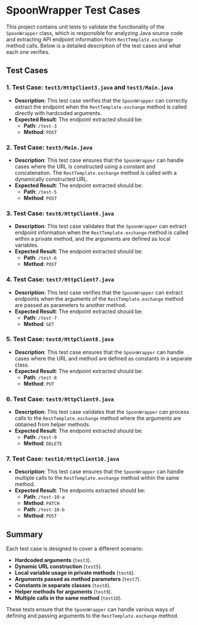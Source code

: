 # SpoonWrapper Test Cases

This project contains unit tests to validate the functionality of the `SpoonWrapper` class, which is responsible for analyzing Java source code and extracting API endpoint information from `RestTemplate.exchange` method calls. Below is a detailed description of the test cases and what each one verifies.

## Test Cases

### 1. **Test Case: `test3/HttpClient3.java` and `test3/Main.java`**
- **Description**: This test case verifies that the `SpoonWrapper` can correctly extract the endpoint when the `RestTemplate.exchange` method is called directly with hardcoded arguments.
- **Expected Result**: The endpoint extracted should be:
    - **Path**: `/test-3`
    - **Method**: `POST`

### 2. **Test Case: `test5/Main.java`**
- **Description**: This test case ensures that the `SpoonWrapper` can handle cases where the URL is constructed using a constant and concatenation. The `RestTemplate.exchange` method is called with a dynamically constructed URL.
- **Expected Result**: The endpoint extracted should be:
    - **Path**: `/test-5`
    - **Method**: `POST`

### 3. **Test Case: `test6/HttpClient6.java`**
- **Description**: This test case validates that the `SpoonWrapper` can extract endpoint information when the `RestTemplate.exchange` method is called within a private method, and the arguments are defined as local variables.
- **Expected Result**: The endpoint extracted should be:
    - **Path**: `/test-6`
    - **Method**: `POST`

### 4. **Test Case: `test7/HttpClient7.java`**
- **Description**: This test case verifies that the `SpoonWrapper` can extract endpoints when the arguments of the `RestTemplate.exchange` method are passed as parameters to another method.
- **Expected Result**: The endpoint extracted should be:
    - **Path**: `/test-7`
    - **Method**: `GET`

### 5. **Test Case: `test8/HttpClient8.java`**
- **Description**: This test case ensures that the `SpoonWrapper` can handle cases where the URL and method are defined as constants in a separate class.
- **Expected Result**: The endpoint extracted should be:
    - **Path**: `/test-8`
    - **Method**: `PUT`

### 6. **Test Case: `test9/HttpClient9.java`**
- **Description**: This test case validates that the `SpoonWrapper` can process calls to the `RestTemplate.exchange` method where the arguments are obtained from helper methods.
- **Expected Result**: The endpoint extracted should be:
    - **Path**: `/test-9`
    - **Method**: `DELETE`

### 7. **Test Case: `test10/HttpClient10.java`**
- **Description**: This test case ensures that the `SpoonWrapper` can handle multiple calls to the `RestTemplate.exchange` method within the same method.
- **Expected Result**: The endpoints extracted should be:
    - **Path**: `/test-10-a`
    - **Method**: `PATCH`
    - **Path**: `/test-10-b`
    - **Method**: `POST`

## Summary

Each test case is designed to cover a different scenario:
- **Hardcoded arguments** (`test3`).
- **Dynamic URL construction** (`test5`).
- **Local variable usage in private methods** (`test6`).
- **Arguments passed as method parameters** (`test7`).
- **Constants in separate classes** (`test8`).
- **Helper methods for arguments** (`test9`).
- **Multiple calls in the same method** (`test10`).

These tests ensure that the `SpoonWrapper` can handle various ways of defining and passing arguments to the `RestTemplate.exchange` method.